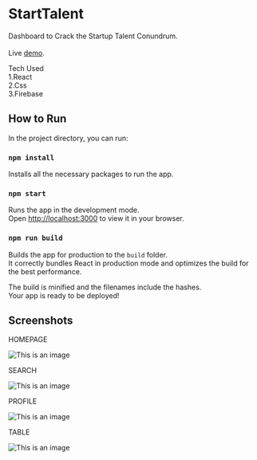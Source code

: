 # StartTalent

Dashboard to Crack the Startup Talent Conundrum.<br /><br />
Live [demo](https://starttalent.pages.dev/).

Tech Used <br />
   1.React <br />
   2.Css<br />
   3.Firebase<br />
   

## How to Run

In the project directory, you can run:

### `npm install`

Installs all the necessary packages to run the app. 

### `npm start`

Runs the app in the development mode.\
Open [http://localhost:3000](http://localhost:3000) to view it in your browser.

### `npm run build`

Builds the app for production to the `build` folder.\
It correctly bundles React in production mode and optimizes the build for the best performance.

The build is minified and the filenames include the hashes.\
Your app is ready to be deployed!

## Screenshots

HOMEPAGE

![This is an image](https://firebasestorage.googleapis.com/v0/b/startup-st.appspot.com/o/Screenshot%202022-07-18%20at%2011.24.10%20AM.png?alt=media&token=9957ec70-c16c-4f67-a2f1-21140787a575)

SEARCH 

![This is an image](https://firebasestorage.googleapis.com/v0/b/startup-st.appspot.com/o/Screenshot%202022-07-18%20at%2011.24.45%20AM.png?alt=media&token=2c2f089b-5159-4867-a1f4-23a68844a896)

PROFILE

![This is an image](https://firebasestorage.googleapis.com/v0/b/startup-st.appspot.com/o/Screenshot%202022-07-18%20at%2011.25.17%20AM.png?alt=media&token=041dd4e2-8ebb-463b-9653-62f6db1c8c8d)

TABLE

![This is an image](https://firebasestorage.googleapis.com/v0/b/startup-st.appspot.com/o/Screenshot%202022-07-18%20at%2011.25.35%20AM.png?alt=media&token=16d1c1d1-9fce-492d-972e-f15cfabe1a8f)
